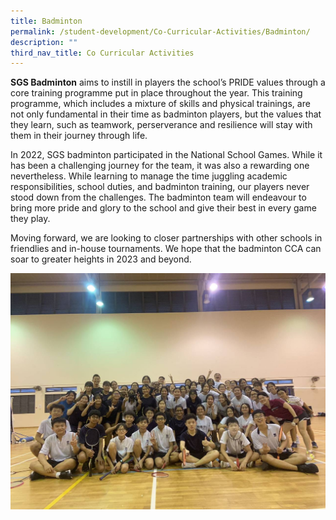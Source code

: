 ```yaml
---
title: Badminton
permalink: /student-development/Co-Curricular-Activities/Badminton/
description: ""
third_nav_title: Co Curricular Activities
---
```

**SGS Badminton** aims to instill in players the school’s PRIDE values through a core training programme put in place throughout the year. This training programme, which includes a mixture of skills and physical trainings, are not only fundamental in their time as badminton players, but the values that they learn, such as teamwork, perserverance and resilience will stay with them in their journey through life.

In 2022, SGS badminton participated in the National School Games. While it has been a challenging journey for the team, it was also a rewarding one nevertheless. While learning to manage the time juggling academic responsibilities, school duties, and badminton training, our players never stood down from the challenges. The badminton team will endeavour to bring more pride and glory to the school and give their best in every game they play.

Moving forward, we are looking to closer partnerships with other schools in friendlies and in-house tournaments. We hope that the badminton CCA can soar to greater heights in 2023 and beyond.

![](/images/Badminton1.jpeg)